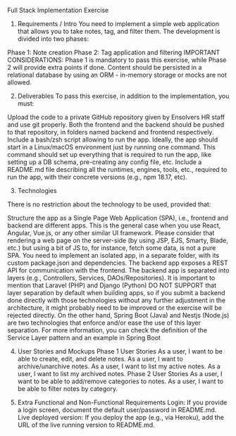 Full Stack Implementation Exercise

1. Requirements / Intro
You need to implement a simple web application that allows you to take notes, tag, and filter them. The development is divided into two phases:

Phase 1: Note creation
Phase 2: Tag application and filtering
IMPORTANT CONSIDERATIONS:
Phase 1 is mandatory to pass this exercise, while Phase 2 will provide extra points if done.
Content should be persisted in a relational database by using an ORM - in-memory storage or mocks are not allowed.

2. Deliverables
To pass this exercise, in addition to the implementation, you must:

Upload the code to a private GitHub repository given by Ensolvers HR staff and use git properly. Both the frontend and the backend should be pushed to that repository, in folders named backend and frontend respectively.
Include a bash/zsh script allowing to run the app. Ideally, the app should start in a Linux/macOS environment just by running one command. This command should set up everything that is required to run the app, like setting up a DB schema, pre-creating any config file, etc.
Include a README.md file describing all the runtimes, engines, tools, etc., required to run the app, with their concrete versions (e.g., npm 18.17, etc).

3. Technologies

There is no restriction about the technology to be used, provided that:

Structure the app as a Single Page Web Application (SPA), i.e., frontend and backend are different apps. This is the general case when you use React, Angular, Vue.js, or any other similar UI framework. Please consider that rendering a web page on the server-side (by using JSP, EJS, Smarty, Blade, etc.) but using a bit of JS to, for instance, fetch some data, is not a pure SPA. You need to implement an isolated app, in a separate folder, with its custom package.json and dependencies.
The backend app exposes a REST API for communication with the frontend.
The backend app is separated into layers (e.g., Controllers, Services, DAOs/Repositories). It is important to mention that Laravel (PHP) and Django (Python) DO NOT SUPPORT that layer separation by default when building apps, so if you submit a backend done directly with those technologies without any further adjustment in the architecture, it might probably need to be improved or the exercise will be rejected directly. On the other hand, Spring Boot (Java) and Nestjs (Node.js) are two technologies that enforce and/or ease the use of this layer separation. For more information, you can check the definition of the Service Layer pattern and an example in Spring Boot


4. User Stories and Mockups
Phase 1
User Stories
As a user, I want to be able to create, edit, and delete notes.
As a user, I want to archive/unarchive notes.
As a user, I want to list my active notes.
As a user, I want to list my archived notes.
Phase 2
User Stories
As a user, I want to be able to add/remove categories to notes.
As a user, I want to be able to filter notes by category.

5. Extra Functional and Non-Functional Requirements
Login: If you provide a login screen, document the default user/password in README.md.
Live deployed version: If you deploy the app (e.g., via Heroku), add the URL of the live running version to README.md.
